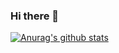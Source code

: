 ### Hi there 👋

[![Anurag's github stats](https://github-readme-stats.vercel.app/api?username=mental-block&show_icons=true&theme=dark&count_private=true&title_color=#18CAE6)](https://github.com/anuraghazra/github-readme-stats)

<!--
**Mental-Block/Mental-Block** is a ✨ _special_ ✨ repository because its `README.md` (this file) appears on your GitHub profile.

Here are some ideas to get you started:

- 🔭 I’m currently working on ...
- 🌱 I’m currently learning ...
- 👯 I’m looking to collaborate on ...
- 🤔 I’m looking for help with ...
- 💬 Ask me about ...
- 📫 How to reach me: ...
- 😄 Pronouns: ...
- ⚡ Fun fact: ...
-->
